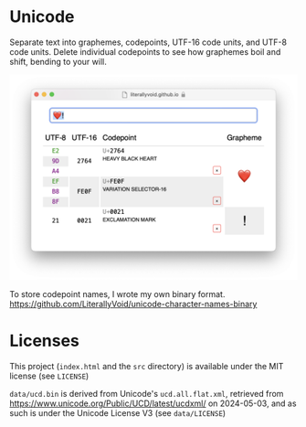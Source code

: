 # Unicode

Separate text into graphemes, codepoints, UTF-16 code units, and UTF-8 code units. Delete individual codepoints to see how graphemes boil and shift, bending to your will.

![A screenshot of the app](show/screenshot.png)

To store codepoint names, I wrote my own binary format. <https://github.com/LiterallyVoid/unicode-character-names-binary>

# Licenses

This project (`index.html` and the `src` directory) is available under the MIT license (see `LICENSE`)

`data/ucd.bin` is derived from Unicode's `ucd.all.flat.xml`, retrieved from <https://www.unicode.org/Public/UCD/latest/ucdxml/> on 2024-05-03, and as such is under the Unicode License V3 (see `data/LICENSE`)
